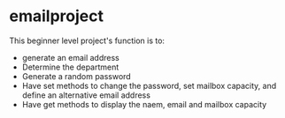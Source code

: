 # emailproject

This beginner level project's function is to:
- generate an email address
- Determine the department
- Generate a random password
- Have set methods to change the password, set mailbox capacity, and define an alternative email address
- Have get methods to display the naem, email and mailbox capacity
